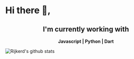 # Hi there 👋,

<h2 align="center">I'm currently working with</h2>
<p align="center"><strong>Javascript | Python | Dart </strong></p>

![Rijkerd's github stats](https://github-readme-stats.vercel.app/api?username=rijkerd&count_private=true&show_icons=true)

<!--START_SECTION:waka-->
<!--END_SECTION:waka-->

<!--
**rijkerd/rijkerd** is a ✨ _special_ ✨ repository because its `README.md` (this file) appears on your GitHub profile.

Here are some ideas to get you started:

- 🔭 I’m currently working on ...
- 🌱 I’m currently learning ...
- 👯 I’m looking to collaborate on ...
- 🤔 I’m looking for help with ...
- 💬 Ask me about ...
- 📫 How to reach me: ...
- 😄 Pronouns: ...
- ⚡ Fun fact: ...
-->
